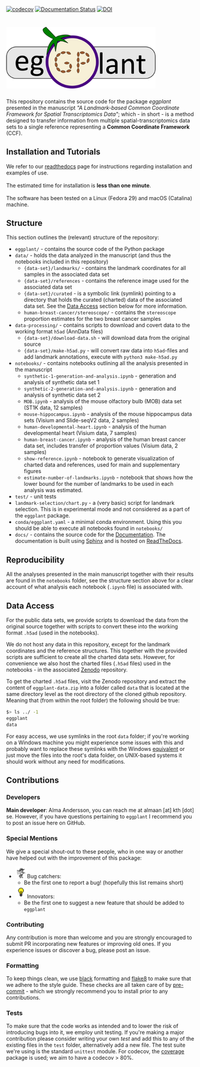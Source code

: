 [![codecov](https://codecov.io/gh/almaan/eggplant/branch/publish/graph/badge.svg?token=NFJWGVK56D)](https://codecov.io/gh/almaan/eggplant)
[![Documentation Status](https://readthedocs.org/projects/spatial-eggplant/badge/?version=latest)](https://spatial-eggplant.readthedocs.io/en/latest/?badge=latest)
[![DOI](https://zenodo.org/badge/DOI/10.5281/zenodo.5659105.svg)](https://doi.org/10.5281/zenodo.5659105)



# <img src="images/logo.png" width=400px> 

This repository contains the source code for the package *eggplant* presented in
the manuscript *"A Landmark-based Common Coordinate Framework for Spatial
Transcriptomics Data"*; which - in short - is a method designed to transfer
information from multiple spatial-transcriptomics data sets to a single
reference representing a **Common Coordinate Framework** (CCF).

##  Installation and Tutorials
We refer to our <a href="https://spatial-eggplant.readthedocs.io/en/latest/install.html">readthedocs</a> page for instructions regarding installation and examples of use.<br>
<br>
The estimated time for installation is **less than one minute**.<br>
<br>
The software has been tested on a Linux (Fedora 29) and macOS (Catalina) machine.

## Structure
This section outlines the (relevant) structure of the repository:
- `eggplant/` - contains the source code of the Python package
- `data/` - holds the data analyzed in the manuscript (and thus the notebooks included in this repository)
  - `{data-set}/landmarks/` - contains the landmark coordinates for all samples in the associated data set
  - `{data-set}/references` - contains the reference image used for the associated data set
  - `{data-set}/curated` - is a symbolic link (symlink) pointing to a directory that holds the curated (charted) data of the associated data set. See the [Data Access](#data-access) section below for more information.
  - `human-breast-cancer/stereoscope/` - contains the `stereoscope` proportion estimates for the two breast cancer samples
- `data-processing/` - contains scripts to download and covert data to the working format `h5ad` (AnnData files)
  - `{data-set}/download-data.sh` - will download data from the original source
  - `{data-set}/make-h5ad.py` - will convert raw data into `h5ad`-files and add landmark annotations, execute with `python3 make-h5ad.py`
- `notebooks/` - contains notebooks outlining all the analysis presented in the manuscript
  - `synthetic-1-generation-and-analysis.ipynb` - generation and analysis of synthetic data set 1
  - `synthetic-2-generation-and-analysis.ipynb` - generation and analysis of synthetic data set 2
  - `MOB.ipynb` - analysis of the mouse olfactory bulb (MOB) data set (ST1K data, 12 samples)
  - `mouse-hippocampus.ipynb` - analysis of the mouse hippocampus data sets (Visium and Slide-seqV2 data, 2 samples)
  - `human-developmental-heart.ipynb` - analysis of the human developmental heart (Visium data, 7 samples)
  - `human-breast-cancer.ipynb` - analysis of the human breast cancer data set, includes transfer of proportion values (Visium data, 2 samples)
  - `show-reference.ipynb` - notebook to generate visualization of charted data and references, used for main and supplementary figures
  - `estimate-number-of-landmarks.ipynb` - notebook that shows how the lower bound for the number of landmarks to be used in each analysis was estimated.
- `test/` - unit tests
- `landmark-selection/chart.py` - a (very basic) script for landmark selection. This is in experimental mode and not considered as a part of the `eggplant` package.
- `conda/eggplant.yaml` - a minimal conda environment. Using this you should be able to execute all notebooks found in `notebooks/`
- `docs/`  - contains the source code for the [Documentation](https://spatial-eggplant.readthedocs.io/en/latest/). The documentation is built using [Sphinx](https://www.sphinx-doc.org/en/master/) and is hosted on [ReadTheDocs](https://readthedocs.org/).

## Reproducibility
All the analyses presented in the main manuscript together with their results are found in the `notebooks`
folder, see the structure section above for a clear account of what analysis
each notebook (`.ipynb` file) is associated with.

## Data Access
For the public data sets, we provide scripts to download the data from the
original source together with scripts to convert these into the working format
`.h5ad` (used in the notebooks). 

We do not host any data in this repository, except for the landmark coordinates
and the reference structures. This together with the provided scripts are
sufficient to create all the charted data sets. However, for convenience we also
host the charted files (`.h5ad` files) used in the notebooks - in the associated
[Zenodo](https://doi.org/10.5281/zenodo.5659093) repository.

To get the charted `.h5ad` files, visit the Zenodo repository and extract the
content of `eggplant-data.zip` into a folder called `data` that is located at
the same directory level as the root directory of the cloned github repository.
Meaning that (from within the root folder) the following should be true:

```sh
$> ls ../ -1
eggplant
data
```

For easy access, we use symlinks in the root `data` folder; if you're working on
a Windows machine you might experience some issues with this and probably want
to replace these symlinks with the Windows
[equivalent](https://www.howtogeek.com/howto/16226/complete-guide-to-symbolic-links-symlinks-on-windows-or-linux/)
or just move the files into the root's data folder, on UNIX-based systems it
should work without any need for modifications.


## Contributions
### Developers
**Main developer**: Alma Andersson, you can reach me at almaan [at] kth [dot] se. However, if you have questions pertaining to `eggplant` I recommend you to post an issue here on GitHub.
### Special Mentions
We give a special shout-out to these people, who in one way or another have helped out with the improvement of this package:<br>
- <img src="images/bugcatcher.png" width=32px>Bug catchers:
  - Be the first one to report a bug! (hopefully this list remains short)
- <img src="images/innovator.jpg" width=32px>Innovators:
  - Be the first one to suggest a new feature that should be added to `eggplant`

### Contributing
Any contribution is more than welcome and you are strongly encouraged to submit
PR incorporating new features or improving old ones. If you experience issues or
discover a bug, please post an issue.

### Formatting
To keep things clean, we use [black](https://github.com/psf/black) formatting
and [flake8](https://flake8.pycqa.org/en/latest/) to make sure that we adhere to
the style guide. These checks are all taken care of by
[pre-commit](https://pre-commit.com/) - which we strongly recommend you to
install prior to any contributions.
### Tests
To make sure that the code works as intended and to lower the risk of
introducing bugs into it, we employ unit testing. If you're making a major
contribution please consider writing your own *test* and add this to any of the
existing files in the `test` folder, alternatively add a new file. The test
suite we're using is the standard `unittest` module. For codecov, the
[coverage](https://coverage.readthedocs.io/en/6.1.1/) package is used; we aim to
have a codecov > 80%.
